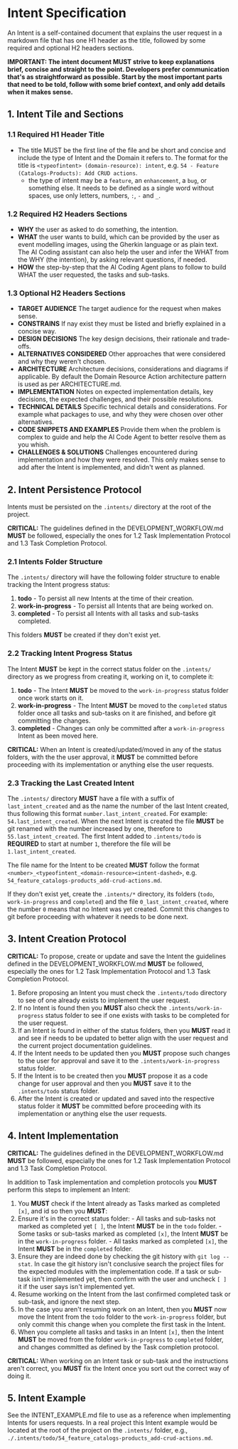 # Intent Specification

An Intent is a self-contained document that explains the user request in a markdown file that has one H1 header as the title, followed by some required and optional H2 headers sections.

**IMPORTANT: The intent document **MUST** strive to keep explanations brief, concise and straight to the point. Developers prefer communication that's as straightforward as possible. Start by the most important parts that need to be told, follow with some brief context, and only add details when it makes sense.**

## 1. Intent Tile and Sections

### 1.1 Required H1 Header Title

* The title MUST be the first line of the file and be short and concise and include the type of Intent and the Domain it refers to. The format for the title is `<typeofintent> (domain-resource): intent`, e.g. `54 - Feature (Catalogs-Products): Add CRUD actions`.
  - the type of intent may be a `feature`, an `enhancement`, a `bug`, or something else. It needs to be defined as a single word without spaces, use only letters, numbers, `:`,  `-` and `_`.

### 1.2 Required H2 Headers Sections

* **WHY** the user as asked to do something, the intention.
* **WHAT** the user wants to build, which can be provided by the user as event modelling images, using the Gherkin language or as plain text. The AI Coding assistant can also help the user and infer the WHAT from the WHY (the intention), by asking relevant questions, if needed.  
* **HOW** the step-by-step that the AI Coding Agent plans to follow to build WHAT the user requested, the tasks and sub-tasks.

### 1.3 Optional H2 Headers Sections

* **TARGET AUDIENCE** The target audience for the request when makes sense.
* **CONSTRAINS** If nay exist they must be listed and briefly explained in a concise way.
* **DESIGN DECISIONS** The key design decisions, their rationale and trade-offs.
* **ALTERNATIVES CONSIDERED** Other approaches that were considered and why they weren't chosen.
* **ARCHITECTURE** Architecture decisions, considerations and diagrams if applicable. By default the Domain Resource Action architecture pattern is used as per ARCHITECTURE.md.
* **IMPLEMENTATION** Notes on expected implementation details, key decisions, the expected challenges, and their possible resolutions.
* **TECHNICAL DETAILS** Specific technical details and considerations. For example what packages to use, and why they were chosen over other alternatives.
* **CODE SNIPPETS AND EXAMPLES** Provide them when the problem is complex to guide and help the AI Code Agent to better resolve them as you whish.
* **CHALLENGES & SOLUTIONS** Challenges encountered during implementation and how they were resolved. This only makes sense to add after the Intent is implemented, and didn't went as planned.

## 2. Intent Persistence Protocol

Intents must be persisted on the `.intents/` directory at the root of the project.

**CRITICAL:** The guidelines defined in the DEVELOPMENT_WORKFLOW.md **MUST** be followed, especially the ones for 1.2 Task Implementation Protocol and 1.3 Task Completion Protocol. 

### 2.1 Intents Folder Structure

The `.intents/` directory will have the following folder structure to enable tracking the Intent progress status:

1. **todo** - To persist all new Intents at the time of their creation.
2. **work-in-progress** - To persist all Intents that are being worked on.
3. **completed** - To persist all Intents with all tasks and sub-tasks completed.

This folders **MUST** be created if they don't exist yet.

### 2.2 Tracking Intent Progress Status

The Intent **MUST** be kept in the correct status folder on the `.intents/` directory as we progress from creating it, working on it, to complete it:

1. **todo** - The Intent **MUST** be moved to the `work-in-progress` status folder once work starts on it.
2. **work-in-progress** - The Intent **MUST** be moved to the `completed` status folder once all tasks and sub-tasks on it are finished, and before git committing the changes.
3. **completed** - Changes can only be committed after a `work-in-progress` Intent as been moved here.

**CRITICAL:** When an Intent is created/updated/moved in any of the status folders, with the the user approval, it **MUST** be committed before proceeding with its implementation or anything else the user requests.

### 2.3 Tracking the Last Created Intent

The `.intents/` directory **MUST** have a file with a suffix of `last_intent_created` and as the name the number of the last Intent created, thus following this format `number.last_intent_created`. For example: `54.last_intent_created`. When the next Intent is created the file **MUST** be git renamed with the number increased by one, therefore to `55.last_intent_created`. The first Intent added to `.intents/todo` is **REQUIRED** to start at number `1`, therefore the file will be `1.last_intent_created`. 

The file name for the Intent to be created **MUST** follow the format `<number>_<typeofintent_<domain-resource><intent-dashed>`, e.g. `54_feature_catalogs-products_add-crud-actions.md`. 

If they don't exist yet, create the `.intents/*` directory, its folders (`todo`, `work-in-progress` and `completed`) and the file `0_last_intent_created`, where the number `0` means that no Intent was yet created. Commit this changes to git before proceeding with whatever it needs to be done next.

## 3. Intent Creation Protocol

**CRITICAL:** To propose, create or update and save the Intent the guidelines defined in the DEVELOPMENT_WORKFLOW.md **MUST** be followed, especially the ones for 1.2 Task Implementation Protocol and 1.3 Task Completion Protocol. 

1. Before proposing an Intent you must check the `.intents/todo` directory to see of one already exists to implement the user request. 
2. If no Intent is found then you **MUST** also check the `.intents/work-in-progress` status folder to see if one exists with tasks to be completed for the user request.
3. If an Intent is found in either of the status folders, then you **MUST** read it and see if needs to be updated to better align with the user request and the current project documentation guidelines. 
4. If the Intent needs to be updated then you **MUST** propose such changes to the user for approval and save it to the `.intents/work-in-progress` status folder. 
5. If the Intent is to be created then you **MUST** propose it as a code change for user approval and then you **MUST** save it to the `.intents/todo` status folder. 
6. After the Intent is created or updated and saved into the respective status folder it **MUST** be committed before proceeding with its implementation or anything else the user requests.

## 4. Intent Implementation

**CRITICAL:** The guidelines defined in the DEVELOPMENT_WORKFLOW.md **MUST** be followed, especially the ones for 1.2 Task Implementation Protocol and 1.3 Task Completion Protocol.

In addition to Task implementation and completion protocols you **MUST** perform this steps to implement an Intent:

1. You **MUST** check if the Intent already as Tasks marked as completed `[x]`, and id so then you **MUST**:
  1. Ensure it's in the correct status folder:
    - All tasks and sub-tasks not marked as completed yet `[ ]`, the Intent **MUST** be in the `todo` folder.
    - Some tasks or sub-tasks marked as completed `[x]`, the Intent **MUST** be in the `work-in-progress` folder.
    - All tasks marked as completed `[x]`, the Intent **MUST** be in the `completed` folder.
  2. Ensure they are indeed done by checking the git history with `git log --stat`. In case the git history isn't conclusive search the project files for the expected modules with the implementation code. If a task or sub-task isn't implemented yet, then confirm with the user and uncheck `[ ]` it if the user says isn't implemented yet.
  3. Resume working on the Intent from the last confirmed completed task or sub-task, and ignore the next step.
2. In the case you aren't resuming work on an Intent, then you **MUST** now move the Intent from the `todo` folder to the `work-in-progress` folder, but only commit this change when you complete the first task in the Intent.
3. When you complete all tasks and tasks in an Intent `[x]`, then the Intent **MUST** be moved from the folder `work-in-progress` to `completed` folder, and changes committed as defined by the Task completion protocol.

**CRITICAL:** When working on an Intent task or sub-task and the instructions aren't correct, you **MUST** fix the Intent once you sort out the correct way of doing it.

## 5. Intent Example

See the INTENT_EXAMPLE.md file to use as a reference when implementing Intents for users requests. In a real project this Intent example would be located at the root of the project on the `.intents/` folder, e.g., `./.intents/todo/54_feature_catalogs-products_add-crud-actions.md`.
